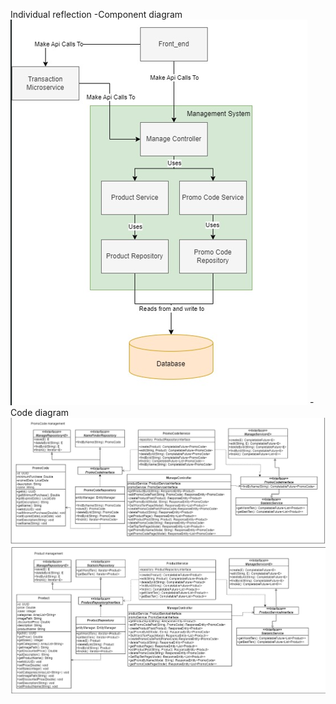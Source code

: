 Individual reflection
-Component diagram
![diagram1](diagram/r1.png)
-Code diagram
![diagram2](diagram/r2.png)
![diagram3](diagram/r3.png)
